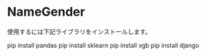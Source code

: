 # NameGender

使用するには下記ライブラリをインストールします。

pip install pandas
pip install sklearn
pip install xgb
pip install django
